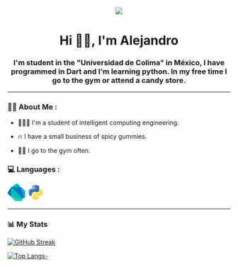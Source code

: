 <div id="header" align="center"> 
    <img src="https://media.giphy.com/media/82MkOzEyyXeSLkgWyv/giphy.gif" width="200"/>
    <h1 align="center"> Hi 👋🏼, I'm Alejandro</h1>
    <h3 align="center"> I'm student  in the "Universidad de Colima" in México, I have programmed in Dart and I'm learning python.
                        In my free time I go to the gym or attend a candy store. </h3>
</div>

----

### 🕵🏻 About Me :

- 👨🏻‍💻 I'm a student of intelligent computing engineering.
  
- 🔥 I have a small business of spicy gummies.
  
- 💪🏼 I go to the gym often.

<div align="left">
    <h3>💻 Languages :</h3>
    <div>
        <img src="https://github.com/devicons/devicon/blob/master/icons/dart/dart-original.svg" 
        title="Dart" **alt="Dart" width="40" height="40"/>
        <img src="https://github.com/devicons/devicon/blob/master/icons/python/python-original.svg"     
        title="Python" **alt="Python"width="40" height="40"/>
    </div>
</div>

----

### 📊 My Stats

[![GitHub Streak](http://github-readme-streak-stats.herokuapp.com?user=Alejandro-LH&theme=rising-sun&hide_border=verdadero&border_radius=3&exclude_days=Sun%2CSat)](https://git.io/streak-stats)

[![Top Langs-](https://github-readme-stats.vercel.app/api/top-langs/?username=Alejandro-LH&layout=donut)](https://github.com/anuraghazra/github-readme-stats)
